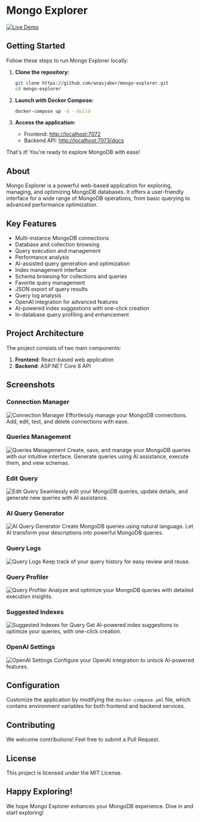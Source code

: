 # Mongo Explorer

[![Live Demo](https://img.shields.io/badge/Live-Demo-brightgreen)](https://mongo-explorer.onrender.com/)

## Getting Started

Follow these steps to run Mongo Explorer locally:

1. **Clone the repository:**
   ```bash
   git clone https://github.com/anasjaber/mongo-explorer.git
   cd mongo-explorer
   ```

2. **Launch with Docker Compose:**
   ```bash
   docker-compose up -d --build
   ```

3. **Access the application:**
   - Frontend: [http://localhost:7072](http://localhost:7072)
   - Backend API: [http://localhost:7073/docs](http://localhost:7073/docs)

That's it! You're ready to explore MongoDB with ease!

## About

Mongo Explorer is a powerful web-based application for exploring, managing, and optimizing MongoDB databases. It offers a user-friendly interface for a wide range of MongoDB operations, from basic querying to advanced performance optimization.

## Key Features

- Multi-instance MongoDB connections
- Database and collection browsing
- Query execution and management
- Performance analysis
- AI-assisted query generation and optimization
- Index management interface
- Schema browsing for collections and queries
- Favorite query management
- JSON export of query results
- Query log analysis
- OpenAI integration for advanced features
- AI-powered index suggestions with one-click creation
- In-database query profiling and enhancement

## Project Architecture

The project consists of two main components:

1. **Frontend**: React-based web application
2. **Backend**: ASP.NET Core 8 API

## Screenshots

### Connection Manager
![Connection Manager](https://github.com/anasjaber/mongo-explorer/blob/main/screenshots/connection-manager.png)
Effortlessly manage your MongoDB connections. Add, edit, test, and delete connections with ease.

### Queries Management
![Queries Management](https://github.com/anasjaber/mongo-explorer/blob/main/screenshots/queries.png)
Create, save, and manage your MongoDB queries with our intuitive interface. Generate queries using AI assistance, execute them, and view schemas.

### Edit Query
![Edit Query](https://github.com/anasjaber/mongo-explorer/blob/main/screenshots/edit-query.png)
Seamlessly edit your MongoDB queries, update details, and generate new queries with AI assistance.

### AI Query Generator
![AI Query Generator](https://github.com/anasjaber/mongo-explorer/blob/main/screenshots/ai-query-generator.png)
Create MongoDB queries using natural language. Let AI transform your descriptions into powerful MongoDB queries.

### Query Logs
![Query Logs](https://github.com/anasjaber/mongo-explorer/blob/main/screenshots/query-logs.png)
Keep track of your query history for easy review and reuse.

### Query Profiler
![Query Profiler](https://github.com/anasjaber/mongo-explorer/blob/main/screenshots/query-profiler.png)
Analyze and optimize your MongoDB queries with detailed execution insights.

### Suggested Indexes
![Suggested Indexes for Query](https://github.com/anasjaber/mongo-explorer/blob/main/screenshots/suggested-indexes.png)
Get AI-powered index suggestions to optimize your queries, with one-click creation.

### OpenAI Settings
![OpenAI Settings](https://github.com/anasjaber/mongo-explorer/blob/main/screenshots/openai-settings.png)
Configure your OpenAI integration to unlock AI-powered features.

## Configuration

Customize the application by modifying the `docker-compose.yml` file, which contains environment variables for both frontend and backend services.

## Contributing

We welcome contributions! Feel free to submit a Pull Request.

## License

This project is licensed under the MIT License.

## Happy Exploring!

We hope Mongo Explorer enhances your MongoDB experience. Dive in and start exploring!
